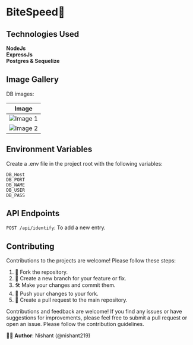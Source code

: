 # BiteSpeed🚀 

## Technologies Used
**NodeJs**  \
**ExpressJs** \
**Postgres & Sequelize** 


## Image Gallery
DB images:

| Image | 
|-------|
| <img src="https://github.com/nishant219/biteSpeed/assets/160577559/c1f41e60-b26b-4844-94c4-27fd5028f819" alt="Image 1"  /> 
| <img src="https://github.com/nishant219/biteSpeed/assets/160577559/ad8d1832-b775-4b53-b5d4-fedf206f9e5d" alt="Image 2"  /> 


## Environment Variables
Create a .env file in the project root with the following variables:
```
DB_Host
DB_PORT
DB_NAME
DB_USER
DB_PASS
```

## API Endpoints
`POST /api/identify`: To add a new entry.

## Contributing

Contributions to the projects are welcome! Please follow these steps:

1. 🍴 Fork the repository.
2. 🌿 Create a new branch for your feature or fix.
3. 🛠️ Make your changes and commit them.
4. 🚀 Push your changes to your fork.
5. 🔄 Create a pull request to the main repository.

Contributions and feedback are welcome! If you find any issues or have suggestions for improvements, please feel free to submit a pull request or open an issue. Please follow the contribution guidelines.

👨‍💻 **Author**: Nishant (@nishant219)
